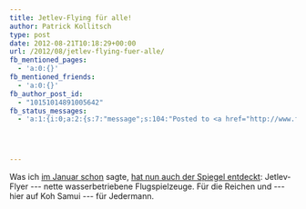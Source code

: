 ```yaml
---
title: Jetlev-Flying für alle!
author: Patrick Kollitsch
type: post
date: 2012-08-21T10:18:29+00:00
url: /2012/08/jetlev-flying-fuer-alle/
fb_mentioned_pages:
  - 'a:0:{}'
fb_mentioned_friends:
  - 'a:0:{}'
fb_author_post_id:
  - "10151014891005642"
fb_status_messages:
  - 'a:1:{i:0;a:2:{s:7:"message";s:104:"Posted to <a href="http://www.facebook.com/10151014891005642" target="_blank">your Facebook Timeline</a>";s:5:"error";s:0:"";}}'




---
```

Was ich [im Januar schon][1] sagte, [hat nun auch der Spiegel entdeckt][2]: Jetlev-Flyer --- nette wasserbetriebene Flugspielzeuge. Für die Reichen und --- hier auf Koh Samui --- für Jedermann.

 [1]: /weblog/2012/01/der-naechste-trend
 [2]: http://www.spiegel.de/karriere/berufsleben/jetlev-flyer-deutscher-unternehmer-laesst-millionaere-fliegen-a-850475.html